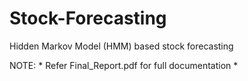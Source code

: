 # Stock-Forecasting
Hidden Markov Model (HMM) based stock forecasting

NOTE: * Refer Final_Report.pdf for full documentation *
